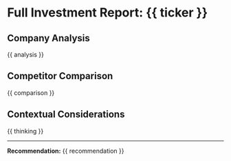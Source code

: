 # Full Investment Report: {{ ticker }}

## Company Analysis

{{ analysis }}

## Competitor Comparison

{{ comparison }}

## Contextual Considerations

{{ thinking }}

---

**Recommendation:** {{ recommendation }}

